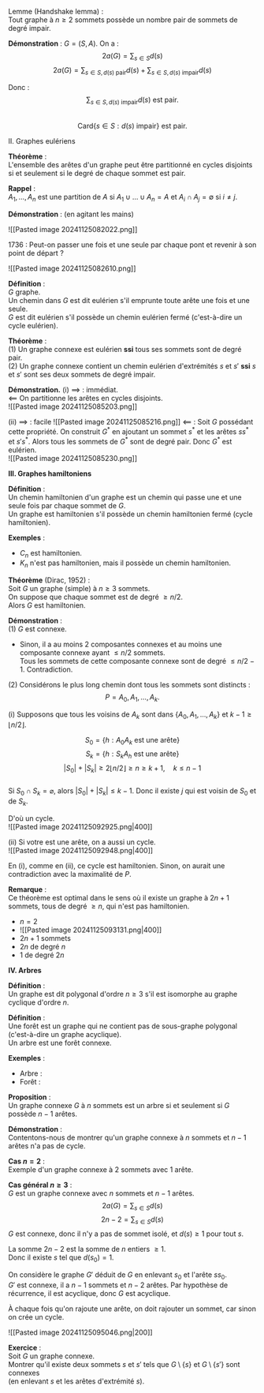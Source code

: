 Lemme (Handshake lemma) :  
Tout graphe à $n \geq 2$ sommets possède un nombre pair de sommets de degré impair.  

**Démonstration** : $G = (S, A)$. On a :  
$$ 
2a(G) = \sum_{s \in S} d(s) 
$$
$$
2a(G) = \sum_{s \in S, d(s) \text{ pair}} d(s) + \sum_{s \in S, d(s) \text{ impair}} d(s) 
$$

Donc :  
$$
\sum_{s \in S, d(s) \text{ impair}} d(s) \text{ est pair.}
$$  
$$
\text{Card}\{s \in S : d(s) \text{ impair}\} \text{ est pair.}
$$

II. Graphes eulériens  

**Théorème** :  
L'ensemble des arêtes d'un graphe peut être partitionné en cycles disjoints si et seulement si le degré de chaque sommet est pair.  

**Rappel** :  
$A_1, \dots, A_n$ est une partition de $A$ si $A_1 \cup \dots \cup A_n = A$ et $A_i \cap A_j = \emptyset$ si $i \neq j$.  

**Démonstration** : (en agitant les mains)  

![[Pasted image 20241125082022.png]]

1736 : Peut-on passer une fois et une seule par chaque pont et revenir à son point de départ ?

![[Pasted image 20241125082610.png]]

**Définition** :  
$G$ graphe.  
Un chemin dans $G$ est dit eulérien s'il emprunte toute arête une fois et une seule.  
$G$ est dit eulérien s'il possède un chemin eulérien fermé (c'est-à-dire un cycle eulérien).  

**Théorème** :  
(1) Un graphe connexe est eulérien **ssi** tous ses sommets sont de degré pair.  
(2) Un graphe connexe contient un chemin eulérien d'extrémités $s$ et $s'$ **ssi** $s$ et $s'$ sont ses deux sommets de degré impair.  

**Démonstration.** 
(i) $\implies$ : immédiat.  
$\impliedby$ On partitionne les arêtes en cycles disjoints.  
![[Pasted image 20241125085203.png]]

(ii) $\implies$ : facile
![[Pasted image 20241125085216.png]]
$\impliedby$ : Soit $G$ possédant cette propriété. On construit $G^*$ en ajoutant un sommet $s^*$ et les arêtes $s s^*$ et $s' s^*$. Alors tous les sommets de $G^*$ sont de degré pair. Donc $G^*$ est eulérien.  
![[Pasted image 20241125085230.png]]

**III. Graphes hamiltoniens**  

**Définition** :  
Un chemin hamiltonien d'un graphe est un chemin qui passe une et une seule fois par chaque sommet de $G$.  
Un graphe est hamiltonien s'il possède un chemin hamiltonien fermé (cycle hamiltonien).  

**Exemples** :  
- $C_n$ est hamiltonien.  
- $K_n$ n'est pas hamiltonien, mais il possède un chemin hamiltonien.  

**Théorème** (Dirac, 1952) :  
Soit $G$ un graphe (simple) à $n \geq 3$ sommets.  
On suppose que chaque sommet est de degré $\geq n/2$.  
Alors $G$ est hamiltonien.  

**Démonstration** :  
(1) $G$ est connexe.  
- Sinon, il a au moins 2 composantes connexes et au moins une composante connexe ayant $\leq n/2$ sommets.  
Tous les sommets de cette composante connexe sont de degré $\leq n/2 - 1$. Contradiction.  

(2) Considérons le plus long chemin dont tous les sommets sont distincts :  
$$ 
P = A_0, A_1, \dots, A_k. 
$$

(i) Supposons que tous les voisins de $A_k$ sont dans $\{ A_0, A_1, \dots, A_k \}$ et $k - 1 \geq \lfloor n/2 \rfloor$.  

$$ 
S_0 = \{h : A_0 A_k \text{ est une arête} \} 
$$
$$ 
S_k = \{h : S_k A_h \text{ est une arête} \} 
$$
$$
|S_0| + |S_k| \geq 2 \lfloor n/2 \rfloor \geq n \geq k + 1, \quad k \leq n - 1
$$  
Si $S_0 \cap S_k = \varnothing$, alors $|S_0| + |S_k| \leq k - 1$. Donc il existe $j$ qui est voisin de $S_0$ et de $S_k$.  

D'où un cycle.  
![[Pasted image 20241125092925.png|400]]

(ii) Si votre est une arête, on a aussi un cycle.  
![[Pasted image 20241125092948.png|400]]

En (i), comme en (ii), ce cycle est hamiltonien. Sinon, on aurait une contradiction avec la maximalité de $P$.  

**Remarque** :  
Ce théorème est optimal dans le sens où il existe un graphe à $2n + 1$ sommets, tous de degré $\geq n$, qui n'est pas hamiltonien.  

- $n = 2$  
- ![[Pasted image 20241125093131.png|400]]
- $2n + 1$ sommets  
- $2n$ de degré $n$  
- $1$ de degré $2n$  

**IV. Arbres**  

**Définition** :  
Un graphe est dit polygonal d'ordre $n \geq 3$ s'il est isomorphe au graphe cyclique d'ordre $n$.  

**Définition** :  
Une forêt est un graphe qui ne contient pas de sous-graphe polygonal (c'est-à-dire un graphe acyclique).  
Un arbre est une forêt connexe.  

**Exemples** :  
- Arbre : 
- Forêt : 

**Proposition** :  
Un graphe connexe $G$ à $n$ sommets est un arbre si et seulement si $G$ possède $n - 1$ arêtes.  

**Démonstration** :  
Contentons-nous de montrer qu'un graphe connexe à $n$ sommets et $n - 1$ arêtes n'a pas de cycle.  

**Cas $n = 2$** :  
Exemple d'un graphe connexe à 2 sommets avec 1 arête.  

**Cas général $n \geq 3$** :  
$G$ est un graphe connexe avec $n$ sommets et $n - 1$ arêtes.  
$$
2a(G) = \sum_{s \in S} d(s)  
$$
$$
2n - 2 = \sum_{s \in S} d(s)  
$$
$G$ est connexe, donc il n'y a pas de sommet isolé, et $d(s) \geq 1$ pour tout $s$.  

La somme $2n - 2$ est la somme de $n$ entiers $\geq 1$.  
Donc il existe $s$ tel que $d(s_0) = 1$.  

On considère le graphe $G'$ déduit de $G$ en enlevant $s_0$ et l'arête $s s_0$.  
$G'$ est connexe, il a $n - 1$ sommets et $n - 2$ arêtes. Par hypothèse de récurrence, il est acyclique, donc $G$ est acyclique.  

À chaque fois qu'on rajoute une arête, on doit rajouter un sommet, car sinon on crée un cycle.  

![[Pasted image 20241125095046.png|200]]

**Exercice** :  
Soit $G$ un graphe connexe.  
Montrer qu'il existe deux sommets $s$ et $s'$ tels que $G \setminus \{s\}$ et $G \setminus \{s'\}$ sont connexes  
(en enlevant $s$ et les arêtes d'extrémité $s$).  
